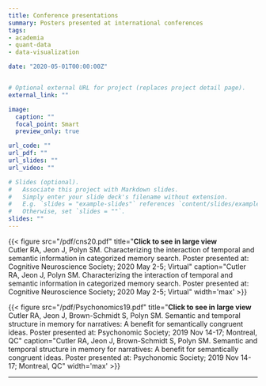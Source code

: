 ```yaml
---
title: Conference presentations
summary: Posters presented at international conferences
tags:
- academia
- quant-data
- data-visualization

date: "2020-05-01T00:00:00Z"


# Optional external URL for project (replaces project detail page).
external_link: ""

image:
  caption: ""
  focal_point: Smart
  preview_only: true

url_code: ""
url_pdf: ""
url_slides: ""
url_video: ""

# Slides (optional).
#   Associate this project with Markdown slides.
#   Simply enter your slide deck's filename without extension.
#   E.g. `slides = "example-slides"` references `content/slides/example-slides.md`.
#   Otherwise, set `slides = ""`.
slides: ""
---
```


{{< figure src="/pdf/cns20.pdf" title="<b>Click to see in large view</b><br>Cutler RA, Jeon J, Polyn SM. Characterizing the interaction of temporal and semantic information in categorized memory search. Poster presented at: Cognitive Neuroscience Society; 2020 May 2-5; Virtual"  caption="Cutler RA, Jeon J, Polyn SM. Characterizing the interaction of temporal and semantic information in categorized memory search. Poster presented at: Cognitive Neuroscience Society; 2020 May 2-5; Virtual" width='max' >}}

{{< figure src="/pdf/Psychonomics19.pdf" title="<b>Click to see in large view</b><br>Cutler RA, Jeon J, Brown-Schmidt S, Polyn SM. Semantic and temporal structure in memory for narratives: A benefit for semantically congruent ideas. Poster presented at: Psychonomic Society; 2019 Nov 14-17; Montreal, QC"  caption="Cutler RA, Jeon J, Brown-Schmidt S, Polyn SM. Semantic and temporal structure in memory for narratives: A benefit for semantically congruent ideas. Poster presented at: Psychonomic Society; 2019 Nov 14-17; Montreal, QC" width='max' >}}

---
<br>
